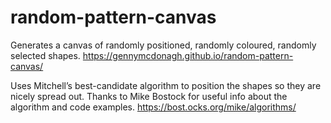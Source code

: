 # random-pattern-canvas

Generates a canvas of randomly positioned, randomly coloured, randomly selected shapes. 
https://gennymcdonagh.github.io/random-pattern-canvas/

Uses Mitchell’s best-candidate algorithm to position the shapes so they are nicely spread out.
Thanks to Mike Bostock for useful info about the algorithm and code examples.
https://bost.ocks.org/mike/algorithms/